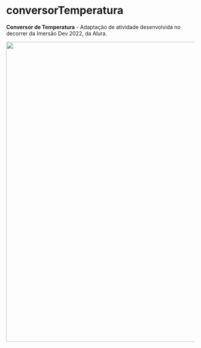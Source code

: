 # conversorTemperatura
<strong>Conversor de Temperatura</strong> - Adaptação de atividade desenvolvida no decorrer da Imersão Dev 2022, da Alura.

<img src="https://i.postimg.cc/50vpw94n/temperatura.png"  width="800" height="auto">
